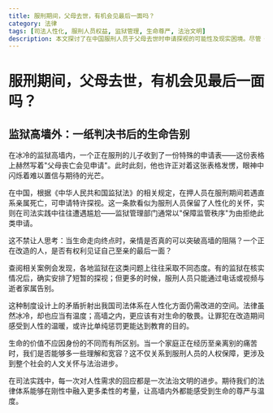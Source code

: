 ```yaml
---
title: 服刑期间，父母去世，有机会见最后一面吗？
category: 法律
tags: [司法人性化, 服刑人员权益, 监狱管理, 生命尊严, 法治文明]
description: 本文探讨了在中国服刑人员于父母去世时申请探视的可能性及现实困境。尽管《中华人民共和国监狱法》允许在特定情况下特许探视，但实践中往往因“保障监管秩序”等原因受限。文章强调了司法人性化的重要性，指出法律应兼具温度，尊重生命尊严，并提倡通过更多理解和宽容促进法治文明的进步。这不仅关乎服刑人员的权利保护，也体现了社会的人文关怀。
---
```

# 服刑期间，父母去世，有机会见最后一面吗？
## 监狱高墙外：一纸判决书后的生命告别

在冰冷的监狱高墙内，一个正在服刑的儿子收到了一份特殊的申请表——这份表格上赫然写着"父母丧亡会见申请"。此时此刻，他也许正对着这张表格发愣，眼神中闪烁着难以置信与期待的光芒。

在中国，根据《中华人民共和国监狱法》的相关规定，在押人员在服刑期间若遇直系亲属死亡，可申请特许探视。这一条款看似为服刑人员保留了人性化的关怀，实则在司法实践中往往遭遇尴尬——监狱管理部门通常以"保障监管秩序"为由拒绝此类申请。

这不禁让人思考：当生命走向终点时，亲情是否真的可以突破高墙的阻隔？一个正在改造的人，是否有权利见证自己至亲的最后一面？

查阅相关案例会发现，各地监狱在这类问题上往往采取不同态度。有的监狱在核实情况后，确实安排了短暂的探视；但更多的时候，服刑人员只能通过电话或视频与逝者家属告别。

这种制度设计上的矛盾折射出我国司法体系在人性化方面仍需改进的空间。法律虽然冰冷，却也应当有温度；高墙之内，更应该有对生命的敬畏。让罪犯在改造期间感受到人性的温暖，或许比单纯惩罚更能达到教育的目的。

生命的价值不应因身份的不同而有所区别。当一个家庭正在经历至亲离别的痛苦时，我们是否能够多一些理解和宽容？这不仅关系到服刑人员的人权保障，更涉及到整个社会的人文关怀与法治进步。

在司法实践中，每一次对人性需求的回应都是一次法治文明的进步。期待我们的法律体系能够在刚性中融入更多柔性的考量，让高墙内外都能感受到生命的尊严与温度。